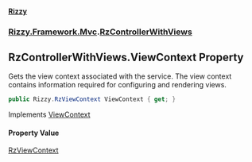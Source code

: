 #### [Rizzy](index 'index')
### [Rizzy.Framework.Mvc](Rizzy.Framework.Mvc 'Rizzy.Framework.Mvc').[RzControllerWithViews](Rizzy.Framework.Mvc.RzControllerWithViews 'Rizzy.Framework.Mvc.RzControllerWithViews')

## RzControllerWithViews.ViewContext Property

Gets the view context associated with the service. The view context contains information required for configuring and rendering views.

```csharp
public Rizzy.RzViewContext ViewContext { get; }
```

Implements [ViewContext](Rizzy.IRizzyService.ViewContext 'Rizzy.IRizzyService.ViewContext')

#### Property Value
[RzViewContext](Rizzy.RzViewContext 'Rizzy.RzViewContext')